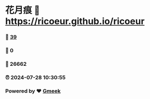 # 花月痕 :link: https://ricoeur.github.io/ricoeur 
### :page_facing_up: [39](https://ricoeur.github.io/ricoeur/tag.html) 
### :speech_balloon: 0 
### :hibiscus: 26662 
### :alarm_clock: 2024-07-28 10:30:55 
### Powered by :heart: [Gmeek](https://github.com/Meekdai/Gmeek)
